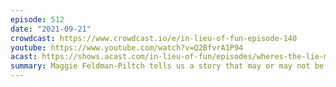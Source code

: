 ```yaml
---
episode: 512
date: "2021-09-21"
crowdcast: https://www.crowdcast.io/e/in-lieu-of-fun-episode-140
youtube: https://www.youtube.com/watch?v=Q2BfvrA1P94
acast: https://shows.acast.com/in-lieu-of-fun/episodes/wheres-the-lie-maggie-feldman-piltch
summary: Maggie Feldman-Piltch tells us a story that may or may not be true.
---
```


